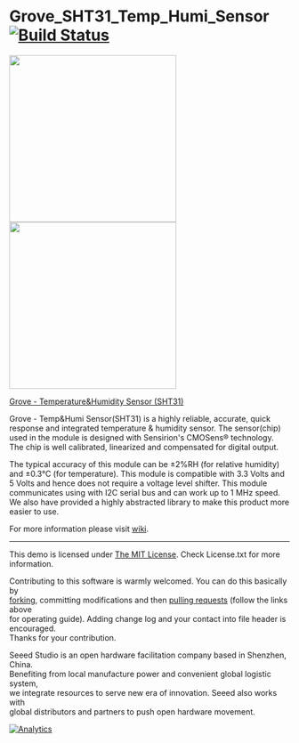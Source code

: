 # Grove_SHT31_Temp_Humi_Sensor  [![Build Status](https://travis-ci.com/Seeed-Studio/Grove_SHT31_Temp_Humi_Sensor.svg?branch=master)](https://travis-ci.com/Seeed-Studio/Grove_SHT31_Temp_Humi_Sensor)

<img src=https://statics3.seeedstudio.com/seeed/img/2016-06/cmJT8HtXruW9KsyjBBeqDNT9.jpg width=300><img src=https://statics3.seeedstudio.com/seeed/img/2016-06/lpom8S4MBr1TN4CR49l21ze7.jpg width=300>


[Grove - Temperature&Humidity Sensor (SHT31)](https://www.seeedstudio.com/Grove-Temperature%26Humidity-Sensor-(SHT31)-p-2655.html)

Grove - Temp&Humi Sensor(SHT31) is a highly reliable, accurate, quick response and integrated temperature & humidity sensor. The sensor(chip) used in the module is designed with Sensirion's CMOSens® technology. The chip is well calibrated, linearized and compensated for digital output.

The typical accuracy of this module can be ±2%RH (for relative humidity) and ±0.3°C (for temperature). This module is compatible with 3.3 Volts and 5 Volts and hence does not require a voltage level shifter. This module communicates using with I2C serial bus and can work up to 1 MHz speed. We also have provided a highly abstracted library to make this product more easier to use.

For more information please visit [wiki](http://wiki.seeedstudio.com/Grove-TempAndHumi_Sensor-SHT31/).


----

This demo is licensed under [The MIT License](http://opensource.org/licenses/mit-license.php). Check License.txt for more information.<br>

Contributing to this software is warmly welcomed. You can do this basically by<br>
[forking](https://help.github.com/articles/fork-a-repo), committing modifications and then [pulling requests](https://help.github.com/articles/using-pull-requests) (follow the links above<br>
for operating guide). Adding change log and your contact into file header is encouraged.<br>
Thanks for your contribution.

Seeed Studio is an open hardware facilitation company based in Shenzhen, China. <br>
Benefiting from local manufacture power and convenient global logistic system, <br>
we integrate resources to serve new era of innovation. Seeed also works with <br>
global distributors and partners to push open hardware movement.<br>



[![Analytics](https://ga-beacon.appspot.com/UA-46589105-3/Grove_SHT31_Temp_Humi_Sensor)](https://github.com/igrigorik/ga-beacon)
